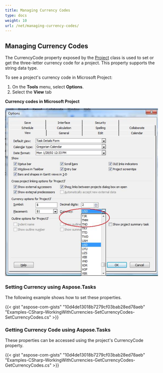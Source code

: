 ```yaml
---
title: Managing Currency Codes
type: docs
weight: 10
url: /net/managing-currency-codes/
---
```


## **Managing Currency Codes**
The CurrencyCode property exposed by the [Project]() class is used to set or get the three-letter currency code for a project. This property supports the string data type.

To see a project's currency code in Microsoft Project:

1. On the **Tools** menu, select **Options**.
1. Select the **View** tab

**Currency codes in Microsoft Project** 

![todo:image_alt_text](managing-currency-codes_1.png)
### **Setting Currency using Aspose.Tasks**
The following example shows how to set these properties.

{{< gist "aspose-com-gists" "10d4de13018b7279cf03bab28ed78aeb" "Examples-CSharp-WorkingWithCurrencies-SetCurrencyCodes-SetCurrencyCodes.cs" >}}
### **Getting Currency Code using Aspose.Tasks**
These properties can be accessed using the project's CurrencyCode property.

{{< gist "aspose-com-gists" "10d4de13018b7279cf03bab28ed78aeb" "Examples-CSharp-WorkingWithCurrencies-GetCurrencyCodes-GetCurrencyCodes.cs" >}}
